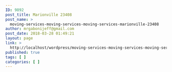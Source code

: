 ```yaml
---
ID: 9892
post_title: Marionville 23408
post_name: >
  moving-services-moving-services-moving-services-marionville-23408
author: mrgabonijeff@gmail.com
post_date: 2018-03-28 01:49:21
layout: page
link: >
  http://localhost/wordpress/moving-services-moving-services-moving-services-marionville-23408/
published: true
tags: [ ]
categories: [ ]
---
```

